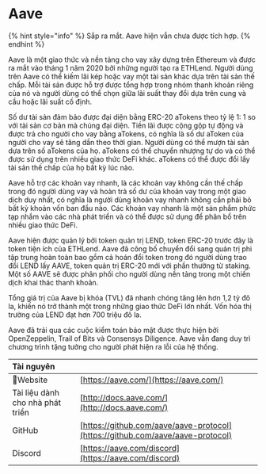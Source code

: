 # Aave

{% hint style="info" %}
Sắp ra mắt. Aave hiện vẫn chưa được tích hợp.
{% endhint %}

Aave là một giao thức và nền tảng cho vay xây dựng trên Ethereum và được ra mắt vào tháng 1 năm 2020 bởi những người tạo ra ETHLend. Người dùng trên Aave có thể kiếm lãi kép hoặc vay một tài sản khác dựa trên tài sản thế chấp. Mỗi tài sản được hỗ trợ được tổng hợp trong nhóm thanh khoản riêng của nó và người dùng có thể chọn giữa lãi suất thay đổi dựa trên cung và cầu hoặc lãi suất cố định.

Số dư tài sản đảm bảo được đại diện bằng ERC-20 aTokens theo tỷ lệ 1: 1 so với tài sản cơ bản mà chúng đại diện. Tiền lãi được cộng gộp tự động và được trả cho người cho vay bằng aTokens, có nghĩa là số dư aToken của người cho vay sẽ tăng dần theo thời gian. Người dùng có thể mượn tài sản dựa trên số aTokens của họ. aTokens có thể chuyển nhượng tự do và có thể được sử dụng trên nhiều giao thức DeFi khác. aTokens có thể được đổi lấy tài sản thế chấp của họ bất kỳ lúc nào.

Aave hỗ trợ các khoản vay nhanh, là các khoản vay không cần thế chấp trong đó người dùng vay và hoàn trả số dư của khoản vay trong một giao dịch duy nhất, có nghĩa là người dùng khoản vay nhanh không cần phải bỏ bất kỳ khoản vốn ban đầu nào. Các khoản vay nhanh là một sản phẩm phức tạp nhắm vào các nhà phát triển và có thể được sử dụng để phân bổ trên nhiều giao thức DeFi.

Aave hiện được quản lý bởi token quản trị LEND, token ERC-20 trước đây là token tiện ích của ETHLend. Aave đã công bố chuyển đổi sang quản trị phi tập trung hoàn toàn bao gồm cả hoán đổi token trong đó người dùng trao đổi LEND lấy AAVE, token quản trị ERC-20 mới với phần thưởng từ staking. Một số AAVE sẽ được phân phối cho người dùng nền tảng trong một chiến dịch khai thác thanh khoản.

Tổng giá trị của Aave bị khóa \(TVL\) đã nhanh chóng tăng lên hơn 1,2 tỷ đô la, khiến nó trở thành một trong những giao thức DeFi lớn nhất. Vốn hóa thị trường của LEND đạt hơn 700 triệu đô la.

Aave đã trải qua các cuộc kiểm toán bảo mật được thực hiện bởi OpenZeppelin, Trail of Bits và Consensys Diligence. Aave vẫn đang duy trì chương trình tặng tưởng cho người phát hiện ra lỗi của hệ thống.

| Tài nguyên |  |
| :--- | :--- |
| Website | [https://aave.com/](https://aave.com/) |
| Tài liệu dành cho nhà phát triển | [http://docs.aave.com/](http://docs.aave.com/) |
| GitHub | [https://github.com/aave/aave-protocol](https://github.com/aave/aave-protocol) |
| Discord | [https://aave.com/discord](https://aave.com/discord) |


